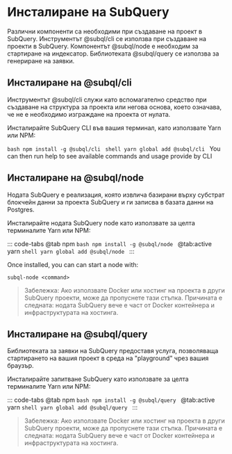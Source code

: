 # Инсталиране на SubQuery

Различни компоненти са необходими при създаване на проект в SubQuery. Инструментът @subql/cli се използва при създаване на проекти в SubQuery. Компонентът @subql/node е необходим за стартиране на индексатор. Библиотеката @subql/query се използва за генериране на заявки.

## Инсталиране на @subql/cli

Инструментът @subql/cli служи като вспомагателно средство при създаване на структура за проекта или негова основа, което означава, че не е необходимо изграждане на проекта от нулата.

Инсталирайте SubQuery CLI във вашия терминал, като използвате Yarn или NPM:

`bash npm install -g @subql/cli ` `shell yarn global add @subql/cli ` You can then run help to see available commands and usage provide by CLI

## Инсталиране на @subql/node

Нодата SubQuery е реализация, която извлича базирани върху субстрат блокчейн данни за проекта SubQuery и ги записва в базата данни на Postgres.

Инсталирайте нодата SubQuery node като използвате за целта терминалите Yarn или NPM:

::: code-tabs @tab npm `bash npm install -g @subql/node `
@tab:active yarn `shell yarn global add @subql/node ` :::

Once installed, you can can start a node with:

```shell
subql-node <command>
```

> Забележка: Ако използвате Docker или хостинг на проекта в други SubQuery проекти, може да пропуснете тази стъпка. Причината е следната: нодата SubQuery вече е част от Docker контейнера и инфраструктурата на хостинга.

## Инсталиране на @subql/query

Библиотеката за заявки на SubQuery предоставя услуга, позволяваща стартирането на вашия проект в среда на "playground" чрез вашия браузър.

Инсталирайте запитване SubQuery като използвате за целта терминалите Yarn или NPM:

::: code-tabs @tab npm `bash npm install -g @subql/query `
@tab:active yarn `shell yarn global add @subql/query ` :::

> Забележка: Ако използвате Docker или хостинг на проекта в други SubQuery проекти, може да пропуснете тази стъпка. Причината е следната: нодата SubQuery вече е част от Docker контейнера и инфраструктурата на хостинга.
